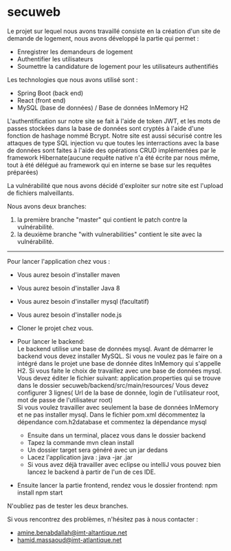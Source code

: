 # secuweb

Le projet sur lequel nous avons travaillé consiste en la création d'un site de demande de logement, nous avons développé la partie qui permet :

- Enregistrer les demandeurs de logement
- Authentifier les utilisateurs
- Soumettre la candidature de logement pour les utilisateurs authentifiés

Les technologies que nous avons utilisé sont :

- Spring Boot (back end)
- React (front end)
- MySQL (base de données) / Base de données InMemory H2

L'authentification sur notre site se fait à l'aide de token JWT, et les mots de passes stockées dans la base de données sont cryptés à l'aide d'une fonction de hashage nommé Bcrypt. 
Notre site est aussi sécurisé contre les attaques de type SQL injection vu que toutes les interractions avec la base de données sont faites à l'aide des opérations CRUD implémentées par le  framework Hibernate(aucune requête native n'a été écrite par nous même, tout à été délégué au framework qui en interne se base sur les requêtes préparées)

La vulnérabilité que nous avons décidé d'exploiter sur notre site est l'upload de fichiers malveillants.

Nous avons deux branches:
1) la première branche "master" qui contient le patch contre la vulnérabilité.
2) la deuxième branche "with vulnerabilities" contient le site avec la vulnérabilité.
----------------------------------------------------------------------------------------------------------------------------------------
Pour lancer  l'application chez vous : 
- Vous aurez besoin d'installer maven
- Vous aurez besoin d'installer Java 8 
- Vous aurez besoin d'installer mysql (facultatif) 
- Vous aurez besoin d'installer node.js 

- Cloner le projet chez vous.
- Pour lancer le backend:  
  Le backend utilise une base de données mysql. Avant de démarrer le backend vous devez installer MySQL. 
  Si vous ne voulez pas le faire on a intégré dans le projet une base de donnée dites InMemory qui s'appelle H2. 
  Si vous faite le choix de travaillez avec une base de données mysql. Vous devez éditer le fichier suivant: 
  application.properties qui se trouve dans le dossier secuweb/backend/src/main/resources/ Vous devez configurer 3 lignes( Url de la         base de donnée, login de l'utilisateur root, mot de passe de l'utilisateur root)    
  Si vous voulez travailler avec seulement la base de données InMemory et ne pas installer mysql. Dans le fichier pom.xml décommentez       la dépendance com.h2database et commentez la dépendance mysql
  
  - Ensuite dans un terminal, placez vous dans le dossier backend
  - Tapez la commande mvn clean install
  - Un dossier target sera généré avec un jar dedans
  - Lacez l'application java : java -jar <nomDuJar>.jar
  - Si vous avez déjà travailler avec eclipse ou intelliJ vous pouvez bien lancez le backend à partir de l'un de ces IDE. 
    

- Ensuite lancer la partie frontend, rendez vous le dossier frontend:
  npm install
  npm start
  
N'oubliez pas de tester les deux branches.

Si vous rencontrez des problèmes, n'hésitez pas à nous contacter : 
- amine.benabdallah@imt-altantique.net
- hamid.massaoud@imt-atlantique.net



